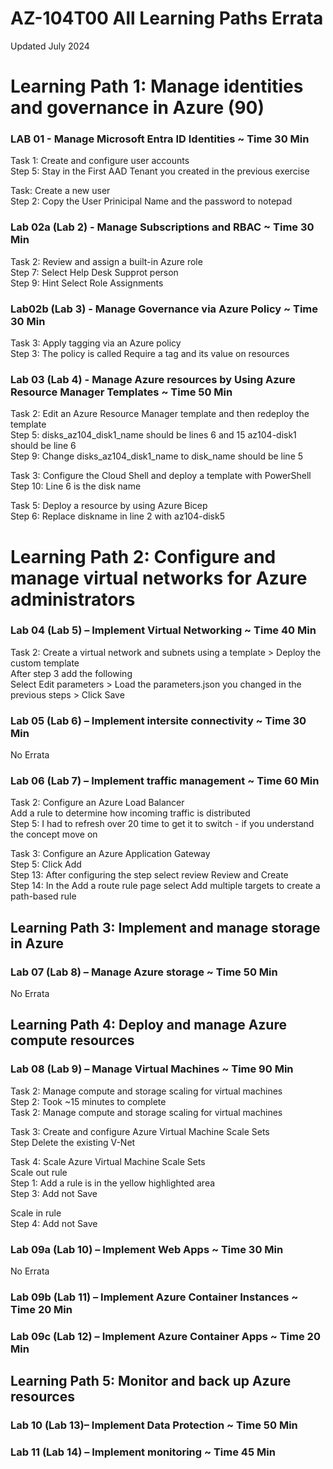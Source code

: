 # AZ-104T00 All Learning Paths Errata

Updated July 2024 <br>
 
# Learning Path 1: Manage identities and governance in Azure (90)

### LAB 01 - Manage Microsoft Entra ID Identities ~ Time 30 Min

Task 1: Create and configure user accounts  <br>
Step 5: Stay in the First AAD Tenant you created in the previous exercise  <br>

Task:  Create a new user  <br>
Step 2:  Copy the User Prinicipal Name and the password to notepad  <br>

### Lab 02a (Lab 2)  - Manage Subscriptions and RBAC ~ Time 30 Min

Task 2: Review and assign a built-in Azure role  <br>
Step 7: Select Help Desk Supprot person  <br>
Step 9: Hint Select Role Assignments  <br>

### Lab02b (Lab 3) - Manage Governance via Azure Policy ~ Time 30 Min

Task 3: Apply tagging via an Azure policy  <br>
Step 3: The policy is called Require a tag and its value on resources  <br>

### Lab 03 (Lab 4) - Manage Azure resources by Using Azure Resource Manager Templates ~ Time 50 Min

Task 2: Edit an Azure Resource Manager template and then redeploy the template  <br>
Step 5: disks_az104_disk1_name should be lines 6 and 15 az104-disk1 should be line 6  <br>
Step 9: Change disks_az104_disk1_name to disk_name should be line 5  <br>

Task 3: Configure the Cloud Shell and deploy a template with PowerShell <br>
Step 10:  Line 6 is the disk name <br>

Task 5: Deploy a resource by using Azure Bicep <br>
Step 6: Replace diskname in line 2 with az104-disk5 <br>

# Learning Path 2: Configure and manage virtual networks for Azure administrators

### Lab 04 (Lab 5) – Implement Virtual Networking ~ Time 40 Min

Task 2: Create a virtual network and subnets using a template > Deploy the custom template <br>
After step 3 add the following <br>
Select Edit parameters > Load the parameters.json you changed in the previous steps > Click Save <br>

### Lab 05 (Lab 6) – Implement intersite connectivity ~ Time 30 Min

No Errata <br>

### Lab 06 (Lab 7) – Implement traffic management ~ Time 60 Min

Task 2: Configure an Azure Load Balancer <br>
Add a rule to determine how incoming traffic is distributed <br>
Step 5:  I had to refresh over 20 time to get it to switch - if you understand the concept move on <br>

Task 3: Configure an Azure Application Gateway <br>
Step 5: Click Add <br>
Step 13: After configuring the step select review Review and Create <br>
Step 14: In the Add a route rule page select Add multiple targets to create a path-based rule <br>

## Learning Path 3: Implement and manage storage in Azure

### Lab 07 (Lab 8) – Manage Azure storage ~ Time 50 Min

No Errata <br>

## Learning Path 4: Deploy and manage Azure compute resources

### Lab 08 (Lab 9) – Manage Virtual Machines ~ Time 90 Min

Task 2: Manage compute and storage scaling for virtual machines <br>
Step 2:  Took ~15 minutes to complete  <br>
Task 2: Manage compute and storage scaling for virtual machines <br>

Task 3: Create and configure Azure Virtual Machine Scale Sets <br>
Step Delete the existing V-Net <br>

Task 4: Scale Azure Virtual Machine Scale Sets <br>
Scale out rule <br>
Step 1: Add a rule is in the yellow highlighted area <br>
Step 3: Add not Save <br>

Scale in rule <br>
Step 4: Add not Save <br>

### Lab 09a (Lab 10) – Implement Web Apps​ ~ Time 30 Min

No Errata <br>

### Lab 09b (Lab 11) – Implement Azure Container Instances​ ~ Time 20 Min
### Lab 09c (Lab 12) – Implement Azure Container Apps ​~ Time 20 Min

## Learning Path 5: Monitor and back up Azure resources

### Lab 10 (Lab 13)– Implement Data Protection​ ~ Time 50 Min
### Lab 11 (Lab 14) – Implement monitoring​ ~ Time 45 Min
